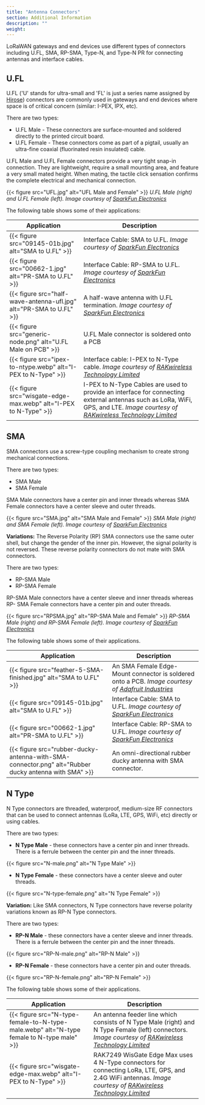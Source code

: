 ```yaml
---
title: "Antenna Connectors"
section: Additional Information
description: ""
weight:
---
```


LoRaWAN gateways and end devices use different types of connectors including U.FL, SMA, RP-SMA, Type-N, and Type-N PR for connecting antennas and interface cables.

## U.FL

U.FL ('U' stands for ultra-small and 'FL' is just a series name assigned by [Hirose](https://www.hirose.com/)) connectors are commonly used in gateways and end devices where space is of critical concern (similar: I-PEX, IPX, etc).

There are two types:

- U.FL Male - These connectors are surface-mounted and soldered directly to the printed circuit board.
- U.FL Female - These connectors come as part of a pigtail, usually an ultra-fine coaxial (fluorinated resin insulated) cable.

U.FL Male and U.FL Female connectors provide a very tight snap-in connection. They are lightweight, require a small mounting area, and feature a very small mated height. When mating, the tactile click sensation confirms the complete electrical and mechanical connection.

{{< figure src="UFL.jpg" alt="UFL Male and Female" >}}
_U.FL Male (right) and U.FL Female (left). Image courtesy of [SparkFun Electronics](https://www.sparkfun.com/)_

The following table shows some of their applications:

| Application      | Description |
| ----------- | ----------- |
| {{< figure src="09145-01b.jpg" alt="SMA to U.FL" >}}      | Interface Cable: SMA to U.FL. _Image courtesy of [SparkFun Electronics](https://www.sparkfun.com/)_       |
| {{< figure src="00662-1.jpg" alt="PR-SMA to U.FL" >}}    | Interface Cable: RP-SMA to U.FL. _Image courtesy of [SparkFun Electronics](https://www.sparkfun.com/)_        |
| {{< figure src="half-wave-antenna-ufl.jpg" alt="PR-SMA to U.FL" >}}     | A half-wave antenna with U.FL termination. _Image courtesy of [SparkFun Electronics](https://www.sparkfun.com/)_ |
| {{< figure src="generic-node.png" alt="U.FL Male on PCB" >}}  | U.FL Male connector is soldered onto a PCB |
| {{< figure src="ipex-to-ntype.webp" alt="I-PEX to N-Type" >}}    | Interface cable: I-PEX to N-Type cable. _Image courtesy of [RAKwireless Technology Limited](https://www.rakwireless.com/)_  |
| {{< figure src="wisgate-edge-max.webp" alt="I-PEX to N-Type" >}} | I-PEX to N-Type Cables are used to provide an interface for connecting external antennas such as LoRa, WiFi, GPS, and LTE. _Image courtesy of [RAKwireless Technology Limited](https://www.rakwireless.com/)_|

## SMA

SMA connectors use a screw-type coupling mechanism to create strong mechanical connections.

There are two types:

- SMA Male
- SMA Female

SMA Male connectors have a center pin and inner threads whereas SMA Female connectors have a center sleeve and outer threads.

{{< figure src="SMA.jpg" alt="SMA Male and Female" >}}
_SMA Male (right) and SMA Female (left). Image courtesy of [SparkFun Electronics](https://www.sparkfun.com/)_

**Variations:** The Reverse Polarity (RP) SMA connectors use the same outer shell, but change the gender of the inner pin. However, the signal polarity is not reversed. These reverse polarity connectors do not mate with SMA connectors.


There are two types:

- RP-SMA Male
- RP-SMA Female

RP-SMA Male connectors have a center sleeve and inner threads whereas RP- SMA Female connectors have a center pin and outer threads.

{{< figure src="RPSMA.jpg" alt="RP-SMA Male and Female" >}}
_RP-SMA Male (right) and RP-SMA Female (left). Image courtesy of [SparkFun Electronics](https://www.sparkfun.com/)_

The following table shows some of their applications.

| Application      | Description |
| ----------- | ----------- |
| {{< figure src="feather-5-SMA-finished.jpg" alt="SMA to U.FL" >}} | An SMA Female Edge-Mount connector is soldered onto a PCB. _Image courtesy of [Adafruit Industries](https://www.adafruit.com/)_ |
| {{< figure src="09145-01b.jpg" alt="SMA to U.FL" >}}      | Interface Cable: SMA to U.FL. _Image courtesy of [SparkFun Electronics](https://www.sparkfun.com/)_       |
| {{< figure src="00662-1.jpg" alt="PR-SMA to U.FL" >}}    | Interface Cable: RP-SMA to U.FL. _Image courtesy of [SparkFun Electronics](https://www.sparkfun.com/)_        |
| {{< figure src="rubber-ducky-antenna-with-SMA-connector.png" alt="Rubber ducky antenna with SMA" >}}    | An omni-directional rubber ducky antenna with SMA connector. |

## N Type

N Type connectors are threaded, waterproof, medium-size RF connectors that can be used to connect antennas (LoRa, LTE, GPS, WiFi, etc) directly or using cables.

There are two types:

- **N Type Male** - these connectors have a center pin and inner threads. There is a ferrule between the center pin and the inner threads.

{{< figure src="N-male.png" alt="N Type Male" >}}

- **N Type Female** - these connectors have a center sleeve and outer threads.

{{< figure src="N-type-female.png" alt="N Type Female" >}}

**Variation:** Like SMA connectors, N Type connectors have reverse polarity variations known as RP-N Type connectors.

There are two types:

- **RP-N Male** -  these connectors have a center sleeve and inner threads. There is a ferrule between the center pin and the inner threads.

{{< figure src="RP-N-male.png" alt="RP-N Male" >}}

- **RP-N Female** - these connectors have a center pin and outer threads.

{{< figure src="RP-N-female.png" alt="RP-N Female" >}}

The following table shows some of their applications.

| Application      | Description |
| ----------- | ----------- |
| {{< figure src="N-type-female-to-N-type-male.webp" alt="N-type female to N-type male" >}}     | An antenna feeder line which consists of N Type Male (right) and N Type Female (left) connectors. _Image courtesy of [RAKwireless Technology Limited](https://www.rakwireless.com/)_ |
| {{< figure src="wisgate-edge-max.webp" alt="I-PEX to N-Type" >}} | RAK7249 WisGate Edge Max uses 4 N-Type connectors for connecting LoRa, LTE, GPS, and 2.4G WiFi antennas. _Image courtesy of [RAKwireless Technology Limited](https://www.rakwireless.com/)_ |
